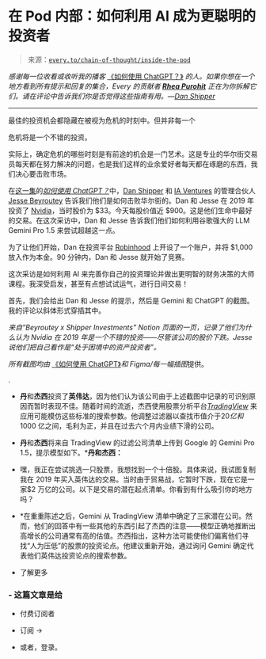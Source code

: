 <!--yml

类别：COT 专栏

日期：2024-05-08 11:03:05

-->

# 在 Pod 内部：如何利用 AI 成为更聪明的投资者

> 来源：[`every.to/chain-of-thought/inside-the-pod`](https://every.to/chain-of-thought/inside-the-pod)

*感谢每一位收看或收听我的播客* [《如何使用 ChatGPT？》](https://open.spotify.com/show/5qX1nRTaFsfWdmdj5JWO1G) *的人。如果你想在一个地方看到所有提示和回复的集合，Every 的贡献者* [***Rhea Purohit***](https://every.to/@rhea_5618) *正在为你拆解它们。请在评论中告诉我们你是否觉得这些指南有用。—*[*Dan Shipper*](https://twitter.com/danshipper)

* * *

最佳的投资机会都隐藏在被视为危机的时刻中。但并非每一个

危机将是一个不错的投资。

实际上，确定危机的哪些时刻是有前途的机会是一门艺术。这是专业的华尔街交易员每天都在努力解决的问题，也是我们这样的业余爱好者每天都在琢磨的东西，我们决心要击败市场。

在[这一集](https://open.spotify.com/episode/0iKjaKRhp5rsAwsOHM8rUs)的[*如何使用 ChatGPT？*](https://open.spotify.com/show/5qX1nRTaFsfWdmdj5JWO1G)中，[Dan Shipper](https://twitter.com/danshipper) 和 [IA Ventures](https://www.iaventures.com/) 的管理合伙人 [Jesse Beyroutey](https://twitter.com/beyroutey) 告诉我们他们是如何击败华尔街的。Dan 和 Jesse 在 2019 年投资了 [Nvidia](https://www.nvidia.com/en-us/)，当时股价为 $33。今天每股价值近 $900。这是他们生命中最好的交易。在这次采访中，Dan 和 Jesse 告诉我们他们如何利用谷歌强大的 LLM Gemini Pro 1.5 来尝试超越这一点。

为了让他们开始，Dan 在投资平台 [Robinhood](https://robinhood.com/us/en/invest/) 上开设了一个账户，并将 $1,000 放入作为本金。90 分钟内，Dan 和 Jesse 就开始了竞赛。

这次采访是如何利用 AI 来完善你自己的投资理论并做出更明智的财务决策的大师课程。我深受启发，甚至有点想试试运气，进行日间交易！

首先，我们会给出 Dan 和 Jesse 的提示，然后是 Gemini 和 ChatGPT 的截图。我的评论以斜体形式穿插其中。

*来自“Beyroutey x Shipper Investments” Notion 页面的一页，记录了他们为什么认为 Nvidia 在 2019 年是一个不错的投资——尽管该公司的股价下跌。Jesse 说他们把自己看作是“处于困境中的资产投资者”。*

*所有截图均由* [《如何使用 ChatGPT》](https://www.youtube.com/watch?v=1XzKXz9CmvM&t=3642s)*和 Figma/每一幅插图*提供。

.

-   **丹**和**杰西**投资了**英伟达**，因为他们认为该公司由于上述截图中记录的可识别原因而暂时表现不佳。随着时间的流逝，杰西使用股票分析平台[*TradingView*](https://www.tradingview.com/) 来应用可能模仿这些标准的搜索参数。他调整过滤器以查找市值介于$20 亿和$1000 亿之间，毛利为正，并且在过去六个月内业绩下滑的公司。

-   **丹**和**杰西**将来自 TradingView 的过滤公司清单上传到 Google 的 Gemini Pro 1.5，提示模型如下。***丹和杰西：**

-   嘿，我正在尝试挑选一只股票，我想找到一个十倍股。具体来说，我试图复制我在 2019 年买入英伟达的交易。当时由于贸易战，它暂时下跌，现在它是一家$2 万亿的公司。以下是交易的潜在起点清单。你看到有什么吸引你的地方吗？

-   *在重重陈述之后，Gemini 从 TradingView 清单中确定了三家潜在公司。然而，他们的回答中有一些其他的东西引起了杰西的注意——模型正确地推断出高增长的公司通常有高的估值。杰西指出，这种方法可能使他们偏离他们寻找“人为压低”的股票的投资论点。他建议重新开始，通过询问 Gemini 确定代表他们英伟达投资论点的搜索参数。

-   了解更多

### -   这篇文章是给

-   付费订阅者

-   订阅 →

-   或者，登录。

